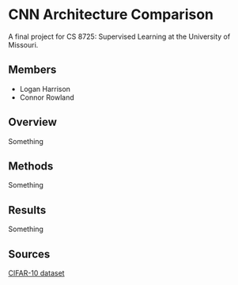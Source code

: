 # CNN Architecture Comparison

A final project for CS 8725: Supervised Learning at the University of Missouri.

## Members

- Logan Harrison
- Connor Rowland

## Overview

Something

## Methods

Something

## Results

Something

## Sources

[CIFAR-10 dataset](https://www.cs.toronto.edu/~kriz/cifar.html)